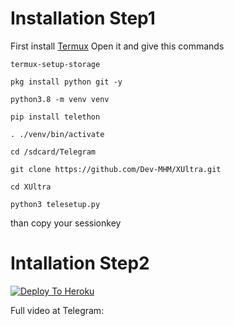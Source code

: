 # Installation Step1
First install [Termux](https://play.google.com/store/apps/details?id=com.termux)
Open it and give this commands

```
termux-setup-storage

pkg install python git -y

python3.8 -m venv venv

pip install telethon

. ./venv/bin/activate

cd /sdcard/Telegram

git clone https://github.com/Dev-MHM/XUltra.git

cd XUltra

python3 telesetup.py

```

than copy your sessionkey
# Intallation Step2
[![Deploy To Heroku](https://www.herokucdn.com/deploy/button.svg)](https://heroku.com/deploy)

Full video at Telegram:
